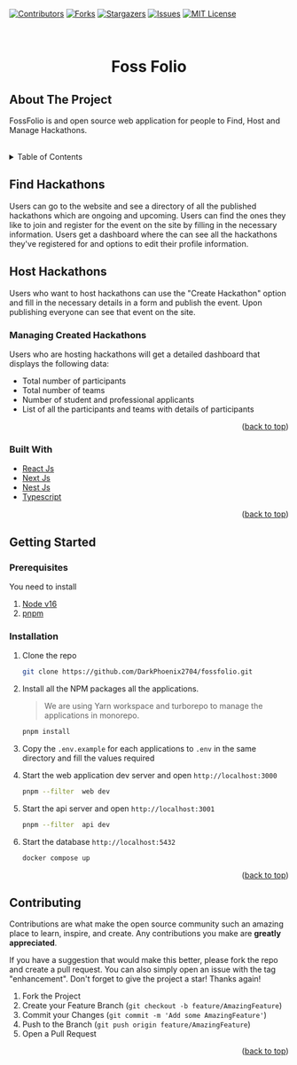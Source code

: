 [![Contributors][contributors-shield]][contributors-url]
[![Forks][forks-shield]][forks-url]
[![Stargazers][stars-shield]][stars-url]
[![Issues][issues-shield]][issues-url]
[![MIT License][license-shield]][license-url]

<!-- PROJECT LOGO -->
<br/>
<h1 align="center">Foss Folio</h>
<!-- ABOUT THE PROJECT -->

## About The Project

FossFolio is and open source web application for people to Find, Host and Manage Hackathons.

<!-- TABLE OF CONTENTS -->
<br/>
<details>
  <summary>Table of Contents</summary>
  <ol>
    <li>
      <a href="#about-the-project">About The Project</a>
      <ul>
        <li><a href="#built-with">Built With</a></li>
      </ul>
    </li>
    <li>
      <a href="#getting-started">Getting Started</a>
      <ul>
        <li><a href="#prerequisites">Prerequisites</a></li>
        <li><a href="#installation">Installation</a></li>
      </ul>
    </li>
  </ol>
</details>

## Find Hackathons

Users can go to the website and see a directory of all the published hackathons which are ongoing and upcoming. Users can find the ones they like to join and register for the event on the site by filling in the necessary information. Users get a dashboard where the can see all the hackathons they've registered for and options to edit their profile information.

## Host Hackathons

Users who want to host hackathons can use the "Create Hackathon" option and fill in the necessary details in a form and publish the event. Upon publishing everyone can see that event on the site.

### Managing Created Hackathons

Users who are hosting hackathons will get a detailed dashboard that displays the following data:

-   Total number of participants
-   Total number of teams
-   Number of student and professional applicants
-   List of all the participants and teams with details of participants

<p align="right">(<a href="#top">back to top</a>)</p>

### Built With

-   [React Js](https://reactjs.org/)
-   [Next Js](https://nextjs.org/)
-   [Nest Js](https://nestjs.com/)
-   [Typescript](https://typescript.org/)

<p align="right">(<a href="#top">back to top</a>)</p>

<!-- GETTING STARTED -->

## Getting Started

### Prerequisites

You need to install

1. [Node v16](https://nodejs.org/en/)
2. [pnpm](https://pnpm.io/)

### Installation

1. Clone the repo

    ```sh
    git clone https://github.com/DarkPhoenix2704/fossfolio.git
    ```

2. Install all the NPM packages all the applications.

    > We are using Yarn workspace and turborepo to manage the applications in monorepo.

    ```sh
    pnpm install
    ```

3. Copy the `.env.example` for each applications to `.env` in the same directory and fill the values required

4. Start the web application dev server and open `http://localhost:3000`

    ```sh
    pnpm --filter  web dev
    ```

5. Start the api server and open `http://localhost:3001`

    ```sh
    pnpm --filter  api dev
    ```

6. Start the database `http://localhost:5432`

    ```sh
    docker compose up
    ```

<p align="right">(<a href="#top">back to top</a>)</p>

## Contributing

Contributions are what make the open source community such an amazing place to learn, inspire, and create. Any contributions you make are **greatly appreciated**.

If you have a suggestion that would make this better, please fork the repo and create a pull request. You can also simply open an issue with the tag "enhancement".
Don't forget to give the project a star! Thanks again!

1. Fork the Project
2. Create your Feature Branch (`git checkout -b feature/AmazingFeature`)
3. Commit your Changes (`git commit -m 'Add some AmazingFeature'`)
4. Push to the Branch (`git push origin feature/AmazingFeature`)
5. Open a Pull Request

<p align="right">(<a href="#top">back to top</a>)</p>

[contributors-shield]: https://img.shields.io/github/contributors/DarkPhoenix2704/fossfolio.svg?style=for-the-badge
[contributors-url]: https://github.com/graphs/contributorsDarkPhoenix2704/fossfolio
[forks-shield]: https://img.shields.io/github/forks/DarkPhoenix2704/fossfolio.svg?style=for-the-badge
[forks-url]: https://github.com/network/members/DarkPhoenix2704/fossfolio/network/members
[stars-shield]: https://img.shields.io/github/stars/DarkPhoenix2704/fossfolio.svg?style=for-the-badge
[stars-url]: https://github.com/DarkPhoenix2704/fossfolio/stargazers
[issues-shield]: https://img.shields.io/github/issues/DarkPhoenix2704/fossfolio.svg?style=for-the-badge
[issues-url]: https://github.com/DarkPhoenix2704/fossfolio/issues
[license-shield]: https://img.shields.io/github/license/DarkPhoenix2704/fossfolio.svg?style=for-the-badge
[license-url]: https://github.com/DarkPhoenix2704/fossfolio/blob/main/LICENCE
